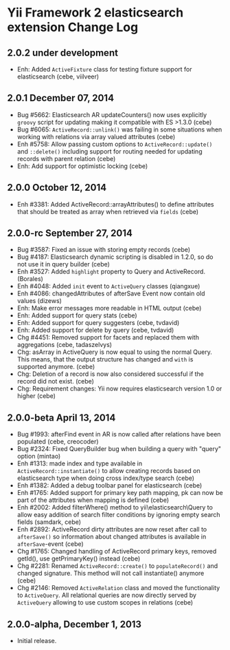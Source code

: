 Yii Framework 2 elasticsearch extension Change Log
==================================================

2.0.2 under development
-----------------------

- Enh: Added `ActiveFixture` class for testing fixture support for elasticsearch (cebe, viilveer)


2.0.1 December 07, 2014
-----------------------

- Bug #5662: Elasticsearch AR updateCounters() now uses explicitly `groovy` script for updating making it compatible with ES >1.3.0 (cebe)
- Bug #6065: `ActiveRecord::unlink()` was failing in some situations when working with relations via array valued attributes (cebe)
- Enh #5758: Allow passing custom options to `ActiveRecord::update()` and `::delete()` including support for routing needed for updating records with parent relation (cebe)
- Enh: Add support for optimistic locking (cebe)


2.0.0 October 12, 2014
----------------------

- Enh #3381: Added ActiveRecord::arrayAttributes() to define attributes that should be treated as array when retrieved via `fields` (cebe)


2.0.0-rc September 27, 2014
---------------------------

- Bug #3587: Fixed an issue with storing empty records (cebe)
- Bug #4187: Elasticsearch dynamic scripting is disabled in 1.2.0, so do not use it in query builder (cebe)
- Enh #3527: Added `highlight` property to Query and ActiveRecord. (Borales)
- Enh #4048: Added `init` event to `ActiveQuery` classes (qiangxue)
- Enh #4086: changedAttributes of afterSave Event now contain old values (dizews)
- Enh: Make error messages more readable in HTML output (cebe)
- Enh: Added support for query stats (cebe)
- Enh: Added support for query suggesters (cebe, tvdavid)
- Enh: Added support for delete by query (cebe, tvdavid)
- Chg #4451: Removed support for facets and replaced them with aggregations (cebe, tadaszelvys)
- Chg: asArray in ActiveQuery is now equal to using the normal Query. This means, that the output structure has changed and `with` is supported anymore. (cebe)
- Chg: Deletion of a record is now also considered successful if the record did not exist. (cebe)
- Chg: Requirement changes: Yii now requires elasticsearch version 1.0 or higher (cebe)


2.0.0-beta April 13, 2014
-------------------------

- Bug #1993: afterFind event in AR is now called after relations have been populated (cebe, creocoder)
- Bug #2324: Fixed QueryBuilder bug when building a query with "query" option (mintao)
- Enh #1313: made index and type available in `ActiveRecord::instantiate()` to allow creating records based on elasticsearch type when doing cross index/type search (cebe)
- Enh #1382: Added a debug toolbar panel for elasticsearch (cebe)
- Enh #1765: Added support for primary key path mapping, pk can now be part of the attributes when mapping is defined (cebe)
- Enh #2002: Added filterWhere() method to yii\elasticsearch\Query to allow easy addition of search filter conditions by ignoring empty search fields (samdark, cebe)
- Enh #2892: ActiveRecord dirty attributes are now reset after call to `afterSave()` so information about changed attributes is available in `afterSave`-event (cebe)
- Chg #1765: Changed handling of ActiveRecord primary keys, removed getId(), use getPrimaryKey() instead (cebe)
- Chg #2281: Renamed `ActiveRecord::create()` to `populateRecord()` and changed signature. This method will not call instantiate() anymore (cebe)
- Chg #2146: Removed `ActiveRelation` class and moved the functionality to `ActiveQuery`.
             All relational queries are now directly served by `ActiveQuery` allowing to use
             custom scopes in relations (cebe)


2.0.0-alpha, December 1, 2013
-----------------------------

- Initial release.

